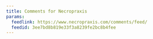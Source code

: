 ```yaml
---
title: Comments for Necropraxis
params:
  feedlink: https://www.necropraxis.com/comments/feed/
  feedid: 3ee7bd8b819e33f3a8239fe2bc8b4fee
---
```

